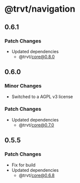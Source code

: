 # @trvt/navigation

## 0.6.1

### Patch Changes

-   Updated dependencies
    -   @trvt/core@0.8.0

## 0.6.0

### Minor Changes

-   Switched to a AGPL v3 license

### Patch Changes

-   Updated dependencies
    -   @trvt/core@0.7.0

## 0.5.5

### Patch Changes

-   Fix for build
-   Updated dependencies
    -   @trvt/core@0.6.8

